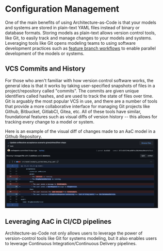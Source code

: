 # Configuration Management
One of the main benefits of using Architecture-as-Code is that your models and systems are stored in plain-text YAML files instead of binary or database formats. Storing models as plain-text allows version control tools, like Git, to easily track and manage changes to your models and systems. Leveraging tools like Git opens modeling teams to using software development practices such as [feature branch workflows](https://www.atlassian.com/git/tutorials/comparing-workflows/feature-branch-workflow) to enable parallel development of the models or systems.

## VCS Commits and History
For those who aren't familiar with how version control software works, the general idea is that it works by taking user-specified snapshots of files in a project/repository called "commits". The commits are given unique identifiers called hashes, and are used to track the state of files over time. Git is arguably the most popular VCS in use, and there are a number of tools that provide a more collaborative interface for managing Git projects like Github, Bitbucket, GitlabCI, Gitea, etc. All of these tools have similar, foundational features such as visual diffs of version history -- this allows for tracking every change to a model or system.

Here is an example of the visual diff of changes made to an AaC model in a Github Repository.
![github commit visual diff](../../images/github/github_commit_changes.png)

## Leveraging AaC in CI/CD pipelines
Architecture-as-Code not only allows users to leverage the power of version-control tools like Git for systems modeling, but it also enables users to leverage Continuous Integration/Continuous Delivery pipelines.
